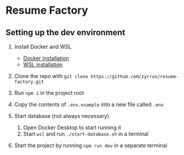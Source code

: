 # Resume Factory

## Setting up the dev environment

1. Install Docker and WSL

   - [Docker installation](https://docs.docker.com/desktop/install/windows-install/)
   - [WSL installation](https://learn.microsoft.com/en-us/windows/wsl/install#install-wsl-command)

2. Clone the repo with `git clone https://github.com/zyrrus/resume-factory.git`
3. Run `npm i` in the project root
4. Copy the contents of `.env.example` into a new file called `.env`
5. Start database (not always necessary)
   1. Open Docker Desktop to start running it
   2. Start `wsl` and run `./start-database.sh` in a terminal
6. Start the project by running `npm run dev` in a separate terminal
